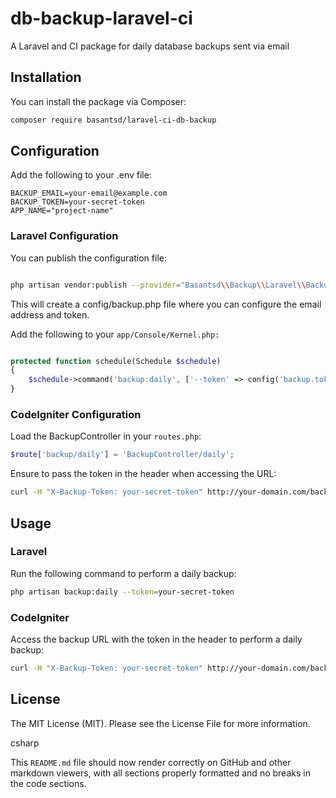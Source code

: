 # db-backup-laravel-ci
A Laravel and CI package for daily database backups sent via email



## Installation

You can install the package via Composer:

```bash
composer require basantsd/laravel-ci-db-backup
```

## Configuration

Add the following to your .env file:

```
BACKUP_EMAIL=your-email@example.com
BACKUP_TOKEN=your-secret-token
APP_NAME="project-name"
```

### Laravel Configuration

You can publish the configuration file:

```bash

php artisan vendor:publish --provider="Basantsd\\Backup\\Laravel\\BackupServiceProvider" --tag="config"
```

This will create a config/backup.php file where you can configure the email address and token.

Add the following to your ```app/Console/Kernel.php:```

```php

protected function schedule(Schedule $schedule)
{
    $schedule->command('backup:daily', ['--token' => config('backup.token')])->daily();
}
```

### CodeIgniter Configuration

Load the BackupController in your ```routes.php```:

```php
$route['backup/daily'] = 'BackupController/daily';
```

Ensure to pass the token in the header when accessing the URL:

```bash
curl -H "X-Backup-Token: your-secret-token" http://your-domain.com/backup/daily
```

## Usage
### Laravel

Run the following command to perform a daily backup:

```bash
php artisan backup:daily --token=your-secret-token
```

### CodeIgniter

Access the backup URL with the token in the header to perform a daily backup:

```bash
curl -H "X-Backup-Token: your-secret-token" http://your-domain.com/backup/daily
```

## License

The MIT License (MIT). Please see the License File for more information.

csharp


This `README.md` file should now render correctly on GitHub and other markdown viewers, with all sections properly formatted and no breaks in the code sections.